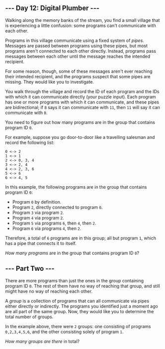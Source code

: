 ﻿
## --- Day 12: Digital Plumber ---

Walking along the memory banks of the stream, you find a small village that is experiencing a little confusion: some programs can't communicate with each other.

Programs in this village communicate using a fixed system of  _pipes_. Messages are passed between programs using these pipes, but most programs aren't connected to each other directly. Instead, programs pass messages between each other until the message reaches the intended recipient.

For some reason, though, some of these messages aren't ever reaching their intended recipient, and the programs suspect that some  pipes  are missing. They would like you to investigate.

You walk through the village and record the ID of each program and the IDs with which it can communicate directly (your puzzle input). Each program has one or more programs with which it can communicate, and these pipes are bidirectional; if  `8`  says it can communicate with  `11`, then  `11`  will say it can communicate with  `8`.

You need to figure out how many programs are in the group that contains program ID  `0`.

For example, suppose you go door-to-door like a travelling salesman and record the following list:

```
0 <-> 2
1 <-> 1
2 <-> 0, 3, 4
3 <-> 2, 4
4 <-> 2, 3, 6
5 <-> 6
6 <-> 4, 5

```

In this example, the following programs are in the group that contains program ID  `0`:

-   Program  `0`  by definition.
-   Program  `2`, directly connected to program  `0`.
-   Program  `3`  via program  `2`.
-   Program  `4`  via program  `2`.
-   Program  `5`  via programs  `6`, then  `4`, then  `2`.
-   Program  `6`  via programs  `4`, then  `2`.

Therefore, a total of  `6`  programs are in this group; all but program  `1`, which has a pipe that connects it to itself.

_How many programs_  are in the group that contains program ID  `0`?

## --- Part Two ---

There are more programs than just the ones in the group containing program ID  `0`. The rest of them have no way of reaching that group, and still might have no way of reaching each other.

A  _group_  is a collection of programs that can all communicate via pipes either directly or indirectly. The programs you identified just a moment ago are all part of the same group. Now, they would like you to determine the total number of groups.

In the example above, there were  `2`  groups: one consisting of programs  `0,2,3,4,5,6`, and the other consisting solely of program  `1`.

_How many groups are there_  in total?